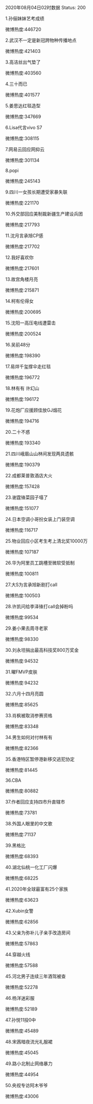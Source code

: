 2020年08月04日02时数据
Status: 200

1.孙俪妹妹艺考成绩

微博热度:446720

2.武汉不一定是新冠跨物种传播地点

微博热度:421403

3.高洁丝出气垫了

微博热度:403560

4.三十而已

微博热度:401577

5.姜思达红毯造型

微博热度:347669

6.Lisa代言vivo S7

微博热度:308115

7.网易云回应网抑云

微博热度:301134

8.popi

微博热度:245143

9.四川一女孩长期遭受家暴失联

微博热度:221170

10.外交部回应美制裁新疆生产建设兵团

微博热度:217793

11.沈月言承旭CP感

微博热度:217702

12.我好喜欢你

微博热度:217601

13.故宫角楼月亮

微博热度:215871

14.柯有伦得女

微博热度:200695

15.沈阳一高压电线遭雷击

微博热度:200524

16.吴前48分

微博热度:198390

17.易烊千玺撑伞走红毯

微博热度:196772

18.林有有 许幻山

微博热度:196172

19.花炮厂应援顾佳放GJ烟花

微博热度:194716

20.二十不惑

微博热度:193340

21.四川峨眉山山林间发现两具遗骸

微博热度:190379

22.成都莱普敦酒店大火

微博热度:157428

23.谢霆锋菜园子塌了

微博热度:151077

24.日本空调小哥扮女装上门装空调

微博热度:116717

25.物业回应小区考生考上清北奖10000万

微博热度:107187

26.华为阿里员工跳槽至微软受抵制

微博热度:100811

27.大S为言承旭新剧打call

微博热度:100503

28.许凯问给李泽锋打call会掉粉吗

微博热度:99534

29.姜小果去周寻老家

微博热度:98330

30.刘永坦捐出最高科技奖800万奖金

微博热度:94532

31.曜FMVP皮肤

微博热度:94232

32.六月十四月亮圆

微博热度:85625

33.肖枫被取消参赛资格

微博热度:83348

34.男生如何对付林有有

微博热度:82366

35.香港特区暂停港新移交逃犯协定

微博热度:81445

36.CBA

微博热度:80882

37.作者回应支持四市升直辖市

微博热度:73781

38.外国人眼里的中文歌

微博热度:71137

39.黑格比

微博热度:68393

40.湖北仙桃一化工厂闪爆

微博热度:68225

41.2020年全球最富有25个家族

微博热度:63623

42.Xubin女警

微博热度:62856

43.父亲为弥补儿子亲手改造房间

微博热度:57863

44.穿越火线

微博热度:57588

45.河北男子连续三年酒驾被查

微博热度:52278

46.杨洋迷彩服

微博热度:52189

47.孙悦11投0中

微博热度:45489

48.宋茜暗夜流光礼服裙

微博热度:45045

49.路小北制止网络暴力

微博热度:44954

50.央视专访阿木爷爷

微博热度:43006

